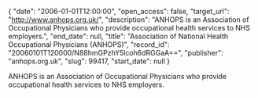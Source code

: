 {
  "date": "2006-01-01T12:00:00", 
  "open_access": false, 
  "target_url": "http://www.anhops.org.uk/", 
  "description": "ANHOPS is an Association of Occupational Physicians who provide occupational health services to NHS employers.", 
  "end_date": null, 
  "title": "Association of National Health Occupational Physicians (ANHOPS)", 
  "record_id": "20060101T120000/N88hmGPzhY5lcoh6dRGGaA==", 
  "publisher": "anhops.org.uk", 
  "slug": 99417, 
  "start_date": null
}

ANHOPS is an Association of Occupational Physicians who provide occupational health services to NHS employers.